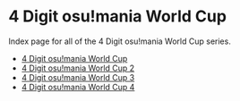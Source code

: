 # 4 Digit osu!mania World Cup

Index page for all of the 4 Digit osu!mania World Cup series.

- [4 Digit osu!mania World Cup](1)
- [4 Digit osu!mania World Cup 2](2)
- [4 Digit osu!mania World Cup 3](3)
- [4 Digit osu!mania World Cup 4](4)
